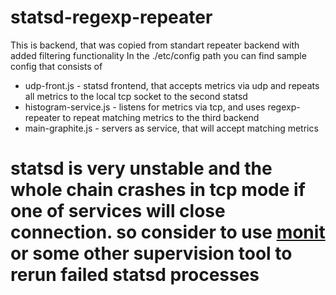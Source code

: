 # statsd-regexp-repeater
This is backend, that was copied from standart repeater backend with added filtering functionality
In the ./etc/config path you can find sample config that consists of
* udp-front.js - statsd frontend, that accepts metrics via udp and repeats all metrics to the local tcp socket to the second statsd
* histogram-service.js - listens for metrics via tcp, and uses regexp-repeater to repeat matching metrics to the third backend
* main-graphite.js - servers as service, that will accept matching metrics

# statsd is very unstable and the whole chain crashes in tcp mode if one of services will close connection. so consider to use [monit](https://en.wikipedia.org/wiki/Monit) or some other supervision tool to rerun failed statsd processes
